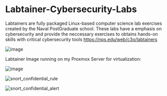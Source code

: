 # Labtainer-Cybersecurity-Labs
Labtainers are fully packaged Linux-based computer science lab exercises created by the Naval PostGraduate school. These labs have a emphasis on cybersecurity and provide the neccessary exercises to obtains hands-on skills with critical cybersecurity tools
https://nps.edu/web/c3o/labtainers


![image](https://github.com/user-attachments/assets/3ee270cb-6fb7-4dba-832c-4e2d68329964)


Labtainer Image running on my Proxmox Server for virtualization:

![image](https://github.com/user-attachments/assets/38e9b073-4fc4-4e12-9aab-52ca4904edf9)



![snort_confidential_rule](https://github.com/user-attachments/assets/ff5efc4a-7582-490e-a005-c7bdf2f36007)

![snort_confidential_alert](https://github.com/user-attachments/assets/ef68ab35-a012-4ae8-adb8-cf08f4761679)

